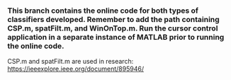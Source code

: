 ### This branch contains the online code for both types of classifiers developed. Remember to add the path containing CSP.m, spatFilt.m, and WinOnTop.m. Run the cursor control application in a separate instance of MATLAB prior to running the online code.

CSP.m and spatFilt.m are used in research: https://ieeexplore.ieee.org/document/895946/
